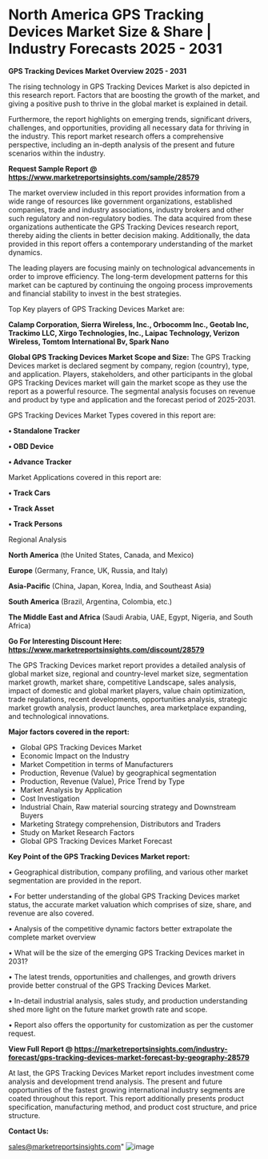 # North America GPS Tracking Devices Market Size & Share | Industry Forecasts 2025 - 2031

<Strong> GPS Tracking Devices Market Overview 2025 - 2031</strong>

The rising technology in GPS Tracking Devices Market is also depicted in this research report. Factors that are boosting the growth of the market, and giving a positive push to thrive in the global market is explained in detail.

Furthermore, the report highlights on emerging trends, significant drivers, challenges, and opportunities, providing all necessary data for thriving in the industry. This report market research offers a comprehensive perspective, including an in-depth analysis of the present and future scenarios within the industry.

<strong>Request Sample Report @ <a href=https://www.marketreportsinsights.com/sample/28579>https://www.marketreportsinsights.com/sample/28579</a></strong>

The market overview included in this report provides information from a wide range of resources like government organizations, established companies, trade and industry associations, industry brokers and other such regulatory and non-regulatory bodies. The data acquired from these organizations authenticate the GPS Tracking Devices research report, thereby aiding the clients in better decision making. Additionally, the data provided in this report offers a contemporary understanding of the market dynamics.

The leading players are focusing mainly on technological advancements in order to improve efficiency. The long-term development patterns for this market can be captured by continuing the ongoing process improvements and financial stability to invest in the best strategies.

Top Key players of GPS Tracking Devices Market are:

<strong>Calamp Corporation, Sierra Wireless, Inc., Orbocomm Inc., Geotab Inc, Trackimo LLC, Xirgo Technologies, Inc., Laipac Technology, Verizon Wireless, Tomtom International Bv, Spark Nano</strong>

<strong><b>Global GPS Tracking Devices Market Scope and Size:</b></strong>
The GPS Tracking Devices market is declared segment by company, region (country), type, and application. Players, stakeholders, and other participants in the global GPS Tracking Devices market will gain the market scope as they use the report as a powerful resource. The segmental analysis focuses on revenue and product by type and application and the forecast period of 2025-2031.

GPS Tracking Devices Market Types covered in this report are:

<strong>• Standalone Tracker

• OBD Device

• Advance Tracker</strong>

Market Applications covered in this report are:

<strong>• Track Cars

• Track Asset

• Track Persons</strong> 

Regional Analysis

<strong>North America</strong> (the United States, Canada, and Mexico)

<strong>Europe</strong> (Germany, France, UK, Russia, and Italy)

<strong>Asia-Pacific</strong> (China, Japan, Korea, India, and Southeast Asia)

<strong>South America</strong> (Brazil, Argentina, Colombia, etc.)

<strong>The Middle East and Africa</strong> (Saudi Arabia, UAE, Egypt, Nigeria, and South Africa)

<strong>Go For Interesting Discount Here: <a href=https://www.marketreportsinsights.com/discount/28579>https://www.marketreportsinsights.com/discount/28579</a></strong>

The GPS Tracking Devices market report provides a detailed analysis of global market size, regional and country-level market size, segmentation market growth, market share, competitive Landscape, sales analysis, impact of domestic and global market players, value chain optimization, trade regulations, recent developments, opportunities analysis, strategic market growth analysis, product launches, area marketplace expanding, and technological innovations.

<strong><b>Major factors covered in the report:</b></strong>
<ul>
  <li>Global GPS Tracking Devices Market </li>
  <li>Economic Impact on the Industry</li>
  <li>Market Competition in terms of Manufacturers</li>
  <li>Production, Revenue (Value) by geographical segmentation</li>
  <li>Production, Revenue (Value), Price Trend by Type</li>
  <li>Market Analysis by Application</li>
  <li>Cost Investigation</li>
  <li>Industrial Chain, Raw material sourcing strategy and Downstream Buyers</li>
  <li>Marketing Strategy comprehension, Distributors and Traders</li>
  <li>Study on Market Research Factors</li>
  <li>Global GPS Tracking Devices Market Forecast</li>
</ul>

<strong><b>Key Point of the GPS Tracking Devices Market report:</b></strong>

• Geographical distribution, company profiling, and various other market segmentation are provided in the report.

• For better understanding of the global GPS Tracking Devices market status, the accurate market valuation which comprises of size, share, and revenue are also covered.

• Analysis of the competitive dynamic factors better extrapolate the complete market overview

• What will be the size of the emerging GPS Tracking Devices market in 2031?

• The latest trends, opportunities and challenges, and growth drivers provide better construal of the GPS Tracking Devices Market.

• In-detail industrial analysis, sales study, and production understanding shed more light on the future market growth rate and scope.

• Report also offers the opportunity for customization as per the customer request.

<strong><b>View Full Report @ <a href=https://marketreportsinsights.com/industry-forecast/gps-tracking-devices-market-forecast-by-geography-28579>https://marketreportsinsights.com/industry-forecast/gps-tracking-devices-market-forecast-by-geography-28579</a></b></strong>


At last, the GPS Tracking Devices Market report includes investment come analysis and development trend analysis. The present and future opportunities of the fastest growing international industry segments are coated throughout this report. This report additionally presents product specification, manufacturing method, and product cost structure, and price structure.

<strong>Contact Us:</strong>

sales@marketreportsinsights.com"
![image](https://github.com/user-attachments/assets/950ab0e7-927d-4ed1-a51c-9795faf7267c)
